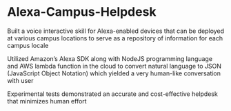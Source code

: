 # Alexa-Campus-Helpdesk
Built a voice interactive skill for Alexa-enabled devices that can be deployed at various campus locations to serve as a repository of information for each campus locale

Utilized Amazon’s Alexa SDK along with NodeJS programming language and AWS lambda function in the cloud to
convert natural language to JSON (JavaScript Object Notation) which yielded a very human-like conversation with user

Experimental tests demonstrated an accurate and cost-effective helpdesk that minimizes human effort
